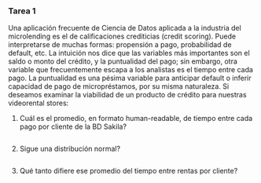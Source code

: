 ### Tarea 1

Una aplicación frecuente de Ciencia de Datos aplicada a la industria del microlending es el de calificaciones crediticias (credit scoring). Puede interpretarse de muchas formas: propensión a pago, probabilidad de default, etc. La intuición nos dice que las variables más importantes son el saldo o monto del crédito, y la puntualidad del pago; sin embargo, otra variable que frecuentemente escapa a los analistas es el tiempo entre cada pago. La puntualidad es una pésima variable para anticipar default o inferir capacidad de pago de micropréstamos, por su misma naturaleza. Si deseamos examinar la viabilidad de un producto de crédito para nuestras videorental stores:

1. Cuál es el promedio, en formato human-readable, de tiempo entre cada pago por cliente de la BD Sakila?
~~~ sql 
~~~
2. Sigue una distribución normal?
~~~ sql 
~~~
3. Qué tanto difiere ese promedio del tiempo entre rentas por cliente?
~~~ sql 
~~~
